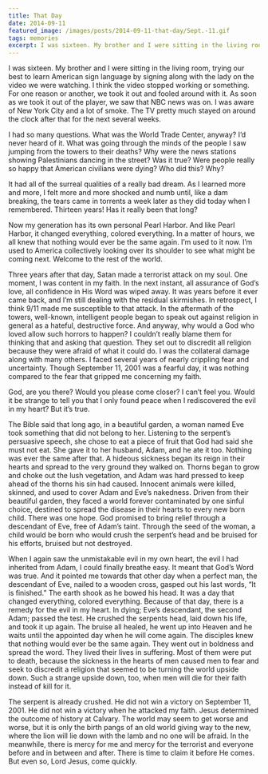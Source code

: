 ```yaml
---
title: That Day
date: 2014-09-11
featured_image: /images/posts/2014-09-11-that-day/Sept.-11.gif
tags: memories
excerpt: I was sixteen. My brother and I were sitting in the living room, trying our best to learn American sign language by signing along with the lady on the video we were watching. I think the video stopped working or something. For one reason or another, we took it out and fooled around with it. As soon as we took it out of the player, we saw that NBC news was on. I was aware of New York City and a lot of smoke.
---
```


I was sixteen. My brother and I were sitting in the living room, trying our best to learn American sign language by signing along with the lady on the video we were watching. I think the video stopped working or something. For one reason or another, we took it out and fooled around with it. As soon as we took it out of the player, we saw that NBC news was on. I was aware of New York City and a lot of smoke. The TV pretty much stayed on around the clock after that for the next several weeks.

I had so many questions. What was the World Trade Center, anyway? I’d never heard of it. What was going through the minds of the people I saw jumping from the towers to their deaths? Why were the news stations showing Palestinians dancing in the street? Was it true? Were people really so happy that American civilians were dying? Who did this? Why?

It had all of the surreal qualities of a really bad dream. As I learned more and more, I felt more and more shocked and numb until, like a dam breaking, the tears came in torrents a week later as they did today when I remembered. Thirteen years! Has it really been that long?

Now my generation has its own personal Pearl Harbor. And like Pearl Harbor, it changed everything, colored everything. In a matter of hours, we all knew that nothing would ever be the same again. I’m used to it now. I’m used to America collectively looking over its shoulder to see what might be coming next. Welcome to the rest of the world.

Three years after that day, Satan made a terrorist attack on my soul. One moment, I was content in my faith. In the next instant, all assurance of God’s love, all confidence in His Word was wiped away. It was years before it ever came back, and I’m still dealing with the residual skirmishes. In retrospect, I think 9/11 made me susceptible to that attack. In the aftermath of the towers, well-known, intelligent people began to speak out against religion in general as a hateful, destructive force. And anyway, why would a God who loved allow such horrors to happen? I couldn’t really blame them for thinking that and asking that question. They set out to discredit all religion because they were afraid of what it could do. I was the collateral damage along with many others. I faced several years of nearly crippling fear and uncertainty. Though September 11, 2001 was a fearful day, it was nothing compared to the fear that gripped me concerning my faith.

God, are you there? Would you please come closer? I can’t feel you. Would it be strange to tell you that I only found peace when I rediscovered the evil in my heart? But it’s true.

The Bible said that long ago, in a beautiful garden, a woman named Eve took something that did not belong to her. Listening to the serpent’s persuasive speech, she chose to eat a piece of fruit that God had said she must not eat. She gave it to her husband, Adam, and he ate it too. Nothing was ever the same after that. A hideous sickness began its reign in their hearts and spread to the very ground they walked on. Thorns began to grow and choke out the lush vegetation, and Adam was hard pressed to keep ahead of the thorns his sin had caused. Innocent animals were killed, skinned, and used to cover Adam and Eve’s nakedness. Driven from their beautiful garden, they faced a world forever contaminated by one sinful choice, destined to spread the disease in their hearts to every new born child. There was one hope. God promised to bring relief through a descendant of Eve, free of Adam’s taint. Through the seed of the woman, a child would be born who would crush the serpent’s head and be bruised for his efforts, bruised but not destroyed.

When I again saw the unmistakable evil in my own heart, the evil I had inherited from Adam, I could finally breathe easy. It meant that God’s Word was true. And it pointed me towards that other day when a perfect man, the descendant of Eve, nailed to a wooden cross, gasped out his last words, “It is finished.” The earth shook as he bowed his head. It was a day that changed everything, colored everything. Because of that day, there is a remedy for the evil in my heart.    In dying; Eve’s descendant, the second Adam; passed the test. He crushed the serpents head, laid down his life, and took it up again. The bruise all healed, he went up into Heaven and he waits until the appointed day when he will come again. The disciples knew that nothing would ever be the same again. They went out in boldness and spread the word. They lived their lives in suffering. Most of them were put to death, because the sickness in the hearts of men caused men to fear and seek to discredit a religion that seemed to be turning the world upside down. Such a strange upside down, too, when men will die for their faith instead of kill for it.

The serpent is already crushed. He did not win a victory on September 11, 2001. He did not win a victory when he attacked my faith. Jesus determined the outcome of history at Calvary. The world may seem to get worse and worse, but it is only the birth pangs of an old world giving way to the new, where the lion will lie down with the lamb and no one will be afraid. In the meanwhile, there is mercy for me and mercy for the terrorist and everyone before and in between and after. There is time to claim it before He comes. But even so, Lord Jesus, come quickly.